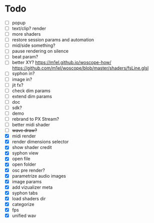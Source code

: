# Todo

- [ ] popup
- [ ] text/clip? render
- [ ] more shaders
- [ ] restore session params and automation
- [ ] mid/side something?
- [ ] pause rendering on silence
- [ ] beat param?
- [ ] better XY? https://m1el.github.io/woscope-how/ https://github.com/m1el/woscope/blob/master/shaders/fsLine.glsl
- [ ] syphon in?
- [ ] image in?
- [ ] jit fx?
- [ ] check dim params
- [ ] extend dim params
- [ ] doc
- [ ] sdk?
- [ ] demo
- [ ] rebrand to PX Stream?
- [ ] better midi shader
- [ ] ~~wave draw?~~
- [x] midi render
- [x] render dimensions selector
- [x] show shader credit
- [x] syphon view
- [x] open file
- [x] open folder
- [x] osc pre render?
- [x] parametrize audio images
- [x] image params
- [x] add vizualizer meta
- [x] syphon tabs
- [x] load shaders dir
- [x] categorize
- [x] fps
- [x] unified wav
